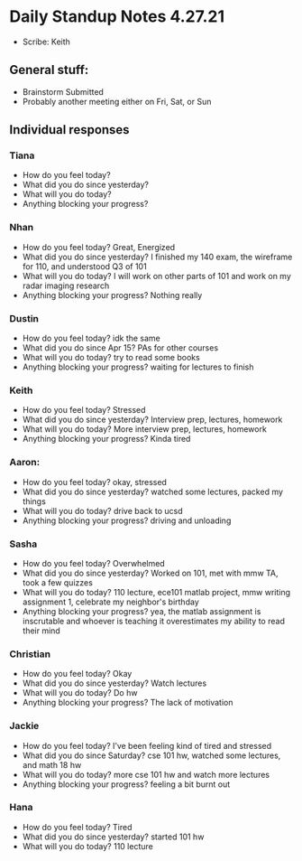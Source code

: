 # Daily Standup Notes 4.27.21
* Scribe: Keith

## General stuff:
* Brainstorm Submitted
* Probably another meeting either on Fri, Sat, or Sun
 
## Individual responses
### Tiana
* How do you feel today?
* What did you do since yesterday? 
* What will you do today? 
* Anything blocking your progress? 
 
### Nhan
* How do you feel today? Great, Energized
* What did you do since yesterday? I finished my 140 exam, the wireframe for 110, and understood Q3 of 101
* What will you do today? I will work on other parts of 101 and work on my radar imaging research
* Anything blocking your progress? Nothing really
 
### Dustin
* How do you feel today? idk the same
* What did you do since Apr 15? PAs for other courses
* What will you do today? try to read some books
* Anything blocking your progress? waiting for lectures to finish

### Keith
* How do you feel today? Stressed
* What did you do since yesterday? Interview prep, lectures, homework
* What will you do today? More interview prep, lectures, homework
* Anything blocking your progress? Kinda tired

### Aaron:
* How do you feel today? okay, stressed
* What did you do since yesterday? watched some lectures, packed my things
* What will you do today? drive back to ucsd
* Anything blocking your progress? driving and unloading

### Sasha
* How do you feel today? Overwhelmed
* What did you do since yesterday? Worked on 101, met with mmw TA, took a few quizzes
* What will you do today? 110 lecture, ece101 matlab project, mmw writing assignment 1, celebrate my neighbor's birthday
* Anything blocking your progress? yea, the matlab assignment is inscrutable and whoever is teaching it overestimates my ability to read their mind

### Christian
* How do you feel today? Okay
* What did you do since yesterday? Watch lectures
* What will you do today? Do hw
* Anything blocking your progress? The lack of motivation

### Jackie
* How do you feel today? I’ve been feeling kind of tired and stressed
* What did you do since Saturday? cse 101 hw, watched some lectures, and math 18 hw
* What will you do today? more cse 101 hw and watch more lectures
* Anything blocking your progress? feeling a bit burnt out

### Hana
* How do you feel today? Tired
* What did you do since yesterday? started 101 hw
* What will you do today? 110 lecture
